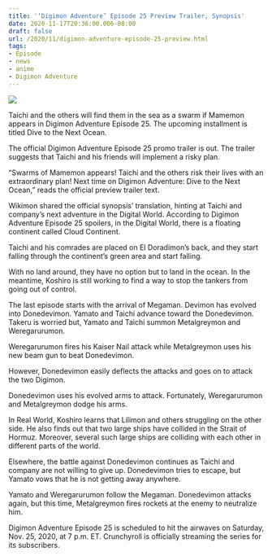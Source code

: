 ```yaml
---
title: '‘Digimon Adventure’ Episode 25 Preview Trailer, Synopsis'
date: 2020-11-17T20:36:00.006-08:00
draft: false
url: /2020/11/digimon-adventure-episode-25-preview.html
tags: 
- Episode
- news
- anime
- Digimon Adventure
---
```


![](https://lh4.googleusercontent.com/5sXKljou2Du9DT4nPglpUgzf-rL4Q-LWoUmrlMzsiFZ_sdRm6lXGu5RVE3AuIT6ylfu21WC_24tZhk6JPs1t0pDk7eLNWUWroEtKZAvo3wTK_JCCjqBMgSO1GsQWS0mWgSlQ4rFh=s1600-rw)

  

Taichi and the others will find them in the sea as a swarm if Mamemon appears in Digimon Adventure Episode 25. The upcoming installment is titled Dive to the Next Ocean.

The official Digimon Adventure Episode 25 promo trailer is out. The trailer suggests that Taichi and his friends will implement a risky plan.

“Swarms of Mamemon appears! Taichi and the others risk their lives with an extraordinary plan! Next time on Digimon Adventure: Dive to the Next Ocean,” reads the official preview trailer text.

Wikimon shared the official synopsis’ translation, hinting at Taichi and company’s next adventure in the Digital World. According to Digimon Adventure Episode 25 spoilers, in the Digital World, there is a floating continent called Cloud Continent.

Taichi and his comrades are placed on El Doradimon’s back, and they start falling through the continent’s green area and start falling.

With no land around, they have no option but to land in the ocean. In the meantime, Koshiro is still working to find a way to stop the tankers from going out of control.

The last episode starts with the arrival of Megaman. Devimon has evolved into Donedevimon. Yamato and Taichi advance toward the Donedevimon. Takeru is worried but, Yamato and Taichi summon Metalgreymon and Weregarurumon.

Weregarurumon fires his Kaiser Nail attack while Metalgreymon uses his new beam gun to beat Donedevimon.

However, Donedevimon easily deflects the attacks and goes on to attack the two Digimon.

Donedevimon uses his evolved arms to attack. Fortunately, Weregarurumon and Metalgreymon dodge his arms.

In Real World, Koshiro learns that Lilimon and others struggling on the other side. He also finds out that two large ships have collided in the Strait of Hormuz. Moreover, several such large ships are colliding with each other in different parts of the world.

Elsewhere, the battle against Donedevimon continues as Taichi and company are not willing to give up. Donedevimon tries to escape, but Yamato vows that he is not getting away anywhere.

Yamato and Weregarurumon follow the Megaman. Donedevimon attacks again, but this time, Metalgreymon fires rockets at the enemy to neutralize him.

Digimon Adventure Episode 25 is scheduled to hit the airwaves on Saturday, Nov. 25, 2020, at 7 p.m. ET. Crunchyroll is officially streaming the series for its subscribers.